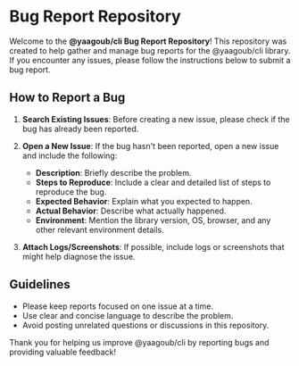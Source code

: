 # Bug Report Repository

Welcome to the **@yaagoub/cli Bug Report Repository**! This repository was created to help gather and manage bug reports for the @yaagoub/cli library. If you encounter any issues, please follow the instructions below to submit a bug report.

## How to Report a Bug

1. **Search Existing Issues**: Before creating a new issue, please check if the bug has already been reported.

2. **Open a New Issue**: If the bug hasn't been reported, open a new issue and include the following:
   - **Description**: Briefly describe the problem.
   - **Steps to Reproduce**: Include a clear and detailed list of steps to reproduce the bug.
   - **Expected Behavior**: Explain what you expected to happen.
   - **Actual Behavior**: Describe what actually happened.
   - **Environment**: Mention the library version, OS, browser, and any other relevant environment details.
   
3. **Attach Logs/Screenshots**: If possible, include logs or screenshots that might help diagnose the issue.

## Guidelines

- Please keep reports focused on one issue at a time.
- Use clear and concise language to describe the problem.
- Avoid posting unrelated questions or discussions in this repository.

Thank you for helping us improve @yaagoub/cli by reporting bugs and providing valuable feedback!
